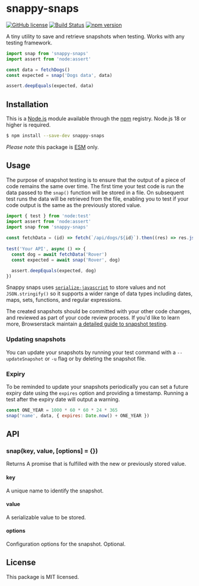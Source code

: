 # snappy-snaps

[![GitHub license](https://img.shields.io/badge/license-MIT-blue.svg)](https://github.com/i-like-robots/snappy-snaps/blob/main/LICENSE) [![Build Status](https://travis-ci.org/i-like-robots/snappy-snaps.svg?branch=main)](https://travis-ci.org/i-like-robots/snappy-snaps) [![npm version](https://img.shields.io/npm/v/snappy-snaps.svg?style=flat)](https://www.npmjs.com/package/snappy-snaps)

A tiny utility to save and retrieve snapshots when testing. Works with any testing framework.

```js
import snap from 'snappy-snaps'
import assert from 'node:assert'

const data = fetchDogs()
const expected = snap('Dogs data', data) 

assert.deepEquals(expected, data)
```

## Installation

This is a [Node.js] module available through the [npm] registry. Node.js 18 or higher is required.

```sh
$ npm install --save-dev snappy-snaps
```

_Please note_ this package is [ESM](https://nodejs.org/api/esm.html) only.

[Node.js]: https://nodejs.org/en/
[npm]: https://www.npmjs.com/
[npm install]: https://docs.npmjs.com/getting-started/installing-npm-packages-locally


## Usage

The purpose of snapshot testing is to ensure that the output of a piece of code remains the same over time. The first time your test code is run the data passed to the `snap()` function will be stored in a file. On subsequent test runs the data will be retrieved from the file, enabling you to test if your code output is the same as the previously stored value.

```js
import { test } from 'node:test'
import assert from 'node:assert'
import snap from 'snappy-snaps'
 
const fetchData = (id) => fetch(`/api/dogs/${id}`).then((res) => res.json())
 
test('Your API', async () => {
  const dog = await fetchData('Rover')
  const expected = await snap('Rover', dog)

  assert.deepEquals(expected, dog)
})
```

Snappy snaps uses [`serialize-javascript`](https://github.com/yahoo/serialize-javascript) to store values and not `JSON.stringify()` so it supports a wider range of data types including dates, maps, sets, functions, and regular expressions.

The created snapshots should be committed with your other code changes, and reviewed as part of your code review process. If you'd like to learn more, Browserstack maintain [a detailed guide to snapshot testing](https://www.browserstack.com/guide/snapshot-testing).

### Updating snapshots

You can update your snapshots by running your test command with a `--updateSnapshot` or `-u` flag or by deleting the snapshot file.

### Expiry

To be reminded to update your snapshots periodically you can set a future expiry date using the `expires` option and providing a timestamp. Running a test after the expiry date will output a warning.

```js
const ONE_YEAR = 1000 * 60 * 60 * 24 * 365
snap('name', data, { expires: Date.now() + ONE_YEAR })
```

## API


### snap(key, value, [options] = {})

Returns A promise that is fulfilled with the new or previously stored value.

#### key

A unique name to identify the snapshot.

#### value

A serializable value to be stored.

#### options

Configuration options for the snapshot. Optional.

## License

This package is MIT licensed.
